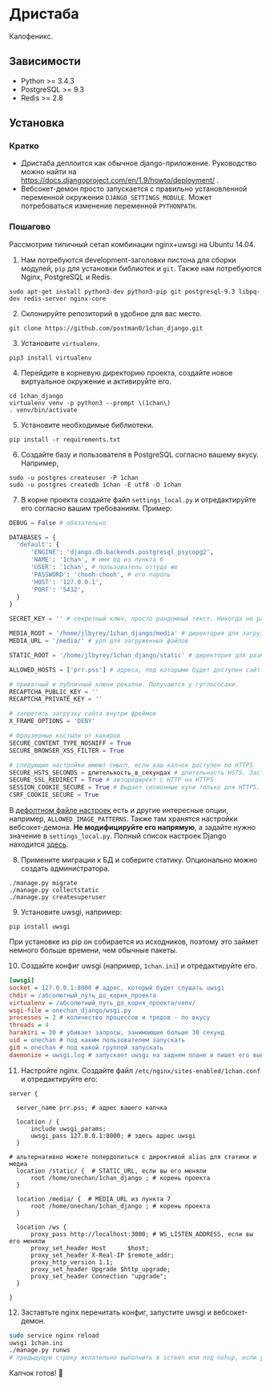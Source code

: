 # Дристаба
Калофеникс.
## Зависимости
* Python >= 3.4.3
* PostgreSQL >= 9.3
* Redis >= 2.8

## Установка
### Кратко
* Дристаба деплоится как обычное django-приложение. Руководство можно найти на https://docs.djangoproject.com/en/1.9/howto/deployment/ .
* Вебсокет-демон просто запускается с правильно установленной переменной окружения `DJANGO_SETTINGS_MODULE`. Может потребоваться изменение переменной `PYTHONPATH`.

### Пошагово
Рассмотрим типичный сетап комбинации nginx+uwsgi на Ubuntu 14.04.

1. Нам потребуются development-заголовки пистона для сборки модулей, `pip` для установки библиотек и `git`.
   Также нам потребуются Nginx, PostgreSQL и Redis.
  
  ```
  sudo apt-get install python3-dev python3-pip git postgresql-9.3 libpq-dev redis-server nginx-core
  ```

2. Склонируйте репозиторий в удобное для вас место.
  
  ```
  git clone https://github.com/postman0/1chan_django.git
  ```

3. Установите `virtualenv`.

  ```
  pip3 install virtualenv
  ```
  
4. Перейдите в корневую директорию проекта, создайте новое виртуальное окружение и активируйте его.

  ```
  cd 1chan_django
  virtualenv venv -p python3 --prompt \(1chan\)
  . venv/bin/activate
  ```

5. Установите необходимые библиотеки.

  ```
  pip install -r requirements.txt
  ```
  
6. Создайте базу и пользователя в PostgreSQL согласно вашему вкусу. Например,

  ```
  sudo -u postgres createuser -P 1chan
  sudo -u postgres createdb 1chan -E utf8 -O 1chan
  ```
  
7. В корне проекта создайте файл `settings_local.py` и отредактируйте его согласно вашим требованиям. Пример:
  
  ```python
DEBUG = False # обязательно

DATABASES = {
    'default': {
        'ENGINE': 'django.db.backends.postgresql_psycopg2',
        'NAME': '1chan', # имя бд из пункта 6
        'USER': '1chan', # пользователь оттуда же
        'PASSWORD': 'chooh-chooh', # его пароль
        'HOST': '127.0.0.1',
        'PORT': '5432',
    }
}

SECRET_KEY = '' # секретный ключ, просто рандомный текст. Никогда не раскрывайте его посторонним.

MEDIA_ROOT = '/home/jlbyrey/1chan_django/media' # директория для загрузки файлов, абсолютный путь
MEDIA_URL = '/media/' # урл для загруженных файлов

STATIC_ROOT = '/home/jlbyrey/1chan_django/static' # директория для размещения статики. Должна быть отличной от MEDIA_ROOT

ALLOWED_HOSTS = ['prr.pss'] # адреса, под которыми будет доступен сайт. Формат подробно описан в документации Django.

# приватный и публичный ключи рекапчи. Получаются у гуглососаки.
RECAPTCHA_PUBLIC_KEY = '' 
RECAPTCHA_PRIVATE_KEY = ''

# запретить загрузку сайта внутри фреймов
X_FRAME_OPTIONS = 'DENY'

# браузерные костыли от какиров
SECURE_CONTENT_TYPE_NOSNIFF = True
SECURE_BROWSER_XSS_FILTER = True

# следующие настройки имеют смысл, если ваш калчок доступен по HTTPS
SECURE_HSTS_SECONDS = длительность_в_секундах # длительность HSTS. Заставляет браузеры ходить на сайт только по HTTPS.
SECURE_SSL_REDIRECT = True # авторедирект с HTTP на HTTPS
SESSION_COOKIE_SECURE = True # Выдает сесионные куки только для HTTPS. Вдруг роскомпетух захочет взломать вам админку?
CSRF_COOKIE_SECURE = True
  ```
  
  В [дефолтном файле настроек](https://github.com/postman0/1chan_django/blob/master/onechan_django/settings.py) есть и другие интересные опции, например, `ALLOWED_IMAGE_PATTERNS`. Также там хранятся настройки вебсокет-демона.
  **Не модифицируйте его напрямую**, а задайте нужно значение в `settings_local.py`.
  Полный список настроек Django находится [здесь](https://docs.djangoproject.com/en/1.9/ref/settings/).
  
8. Примените миграции к БД и соберите статику. Опционально можно создать администратора.

  ```
  ./manage.py migrate
  ./manage.py collectstatic
  ./manage.py createsuperuser
  ```
  
9. Установите uwsgi, например:

  ```
  pip install uwsgi
  ```
  
  При установке из pip он собирается из исходников, поэтому это займет немного больше времени, чем обычные пакеты.
  
10. Создайте конфиг uwsgi (например, `1chan.ini`) и отредактируйте его.

  ```ini
[uwsgi]
socket = 127.0.0.1:8000 # адрес, который будет слушать uwsgi
chdir = /абсолютный_путь_до_корня_проекта
virtualenv = /абсолютный_путь_до_корня_проекта/venv/
wsgi-file = onechan_django/wsgi.py
processes = 2 # количество процессов и тредов - по вкусу
threads = 4
harakiri = 30 # убивает запросы, занимающие больше 30 секунд
uid = onechan # под каким пользователем запускать
gid = onechan # под какой группой запускать
daemonize = uwsgi.log # запускает uwsgi на заднем плане и пишет его вывод в uwsgi.log
  ```
  
11. Настройте nginx. Создайте файл `/etc/nginx/sites-enabled/1chan.conf` и отредактируйте его:

  ```nginx
server {

	server_name prr.pss; # адрес вашего калчка

	location / {
		include uwsgi_params;
		uwsgi_pass 127.0.0.1:8000; # здесь адрес uwsgi
	}

  # альтернативно можете попердолиться с директивой alias для статики и медиа
	location /static/ {  # STATIC_URL, если вы его меняли
		root /home/onechan/1chan_django ; # корень проекта
	}

	location /media/ {  # MEDIA_URL из пункта 7
		root /home/onechan/1chan_django ; # корень проекта
	}

	location /ws {
        proxy_pass http://localhost:3000; # WS_LISTEN_ADDRESS, если вы его меняли
        proxy_set_header Host      $host;
        proxy_set_header X-Real-IP $remote_addr;
        proxy_http_version 1.1;
       	proxy_set_header Upgrade $http_upgrade;
        proxy_set_header Connection "upgrade";
	}

}
  ```
  
12. Заставтьте nginx перечитать конфиг, запустите uwsgi и вебсокет-демон.

  ```sh
  sudo service nginx reload
  uwsgi 1chan.ini
  ./manage.py runws
  # предыдущую строку желательно выполнить в screen или под nohup, если у вас нет менеджера демонов
  ```
  

Калчок готов! :poop:
